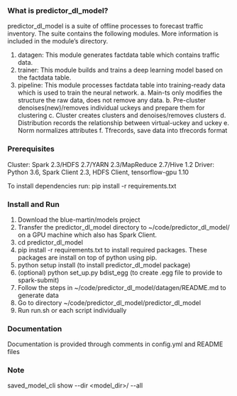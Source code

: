### What is predictor_dl_model?
predictor_dl_model is a suite of offline processes to forecast traffic inventory. The suite contains the following modules. More information is included in the module’s directory.

1.	datagen:  This module generates factdata table which contains traffic data. 
2.	trainer:  This module builds and trains a deep learning model based on the factdata table.
3.	pipeline: This module processes factdata table into training-ready data which is used to train the neural network.
    a. Main-ts only modifies the structure the raw data, does not remove any data.
    b. Pre-cluster denoises(new)/removes individual uckeys and prepare them for clustering
    c. Cluster creates clusters and denoises/removes clusters
    d. Distribution records the relationship between virtual-uckey and uckey
    e. Norm normalizes attributes
    f. Tfrecords, save data into tfrecords format
 

### Prerequisites
Cluster: Spark 2.3/HDFS 2.7/YARN 2.3/MapReduce 2.7/Hive 1.2
Driver: Python 3.6, Spark Client 2.3, HDFS Client, tensorflow-gpu 1.10 

To install dependencies run:
pip install -r requirements.txt


### Install and Run
1.	Download the blue-martin/models project 
2.	Transfer the predictor_dl_model directory to ~/code/predictor_dl_model/ on a GPU machine which also has Spark Client.
3.  cd predictor_dl_model
4.  pip install -r requirements.txt to install required packages. These packages are install on top of python using pip.
5.  python setup install (to install predictor_dl_model package)
6.  (optional) python set_up.py bdist_egg (to create .egg file to provide to spark-submit)
7.	Follow the steps in ~/code/predictor_dl_model/datagen/README.md to generate data
8.	Go to directory ~/code/predictor_dl_model/predictor_dl_model
9.	Run run.sh or each script individually


### Documentation
Documentation is provided through comments in config.yml and README files

### Note
saved_model_cli show --dir <model_dir>/<version> --all
